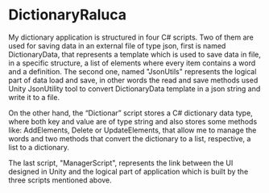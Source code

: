 # DictionaryRaluca

My dictionary application is structured  in four C# scripts. Two of them are used for saving data in an external file of type json, first is named DictionaryData, that represents a template which is used to save data in file, in a specific structure, a list of elements where every item contains a word and a definition. The second one, named "JsonUtils" represents the logical part of data load and save, in other words the read and save methods used Unity JsonUtility tool to convert DictionaryData template in a json string and write it to a file.

On the other hand, the “Dictionar” script stores a C# dictionary data type, where both key and value are of type string and also stores some methods like: AddElements, Delete or UpdateElements, that allow me to manage the words and two methods that convert the dictionary to a list, respective, a list to a dictionary.

The last script, "ManagerScript", represents the link between the UI designed in Unity and the logical part of application which is built by the three scripts mentioned above.
